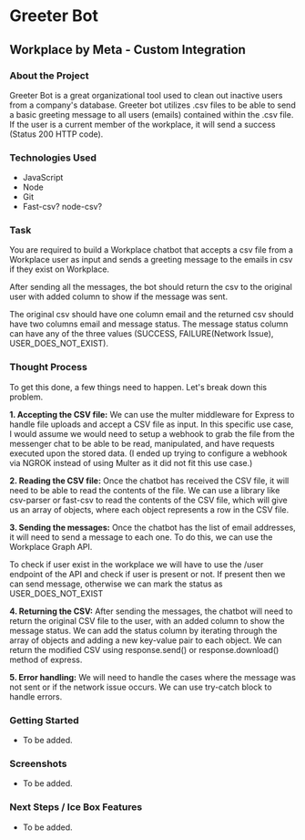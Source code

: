 # Greeter Bot

## Workplace by Meta - Custom Integration

### About the Project

Greeter Bot is a great organizational tool used to clean out inactive users from a company's database. Greeter bot utilizes .csv files to be able to send a basic greeting message to all users (emails) contained within the .csv file. If the user is a current member of the workplace, it will send a success (Status 200 HTTP code).

### Technologies Used

- JavaScript
- Node
- Git
- Fast-csv? node-csv?

### Task

You are required to build a Workplace chatbot that accepts a csv file from a Workplace user as input and sends a greeting message to the emails in csv if they exist on Workplace.

After sending all the messages, the bot should return the csv to the original user with added column to show if the message was sent.

The original csv should have one column email and the returned csv should have two columns email and message status. The message status column can have any of the three values (SUCCESS, FAILURE(Network Issue), USER_DOES_NOT_EXIST).

### Thought Process

To get this done, a few things need to happen. Let's break down this problem.

**1. Accepting the CSV file:** We can use the multer middleware for Express to handle file uploads and accept a CSV file as input. In this specific use case, I would assume we would need to setup a webhook to grab the file from the messenger chat to be able to be read, manipulated, and have requests executed upon the stored data. (I ended up trying to configure a webhook via NGROK instead of using Multer as it did not fit this use case.)

**2. Reading the CSV file:** Once the chatbot has received the CSV file, it will need to be able to read the contents of the file. We can use a library like csv-parser or fast-csv to read the contents of the CSV file, which will give us an array of objects, where each object represents a row in the CSV file.

**3. Sending the messages:** Once the chatbot has the list of email addresses, it will need to send a message to each one. To do this, we can use the Workplace Graph API.

To check if user exist in the workplace we will have to use the /user endpoint of the API and check if user is present or not. If present then we can send message, otherwise we can mark the status as USER_DOES_NOT_EXIST

**4. Returning the CSV:** After sending the messages, the chatbot will need to return the original CSV file to the user, with an added column to show the message status. We can add the status column by iterating through the array of objects and adding a new key-value pair to each object. We can return the modified CSV using response.send() or response.download() method of express.

**5. Error handling:** We will need to handle the cases where the message was not sent or if the network issue occurs. We can use try-catch block to handle errors.

### Getting Started

- To be added.

### Screenshots

- To be added.

### Next Steps / Ice Box Features

- To be added.
